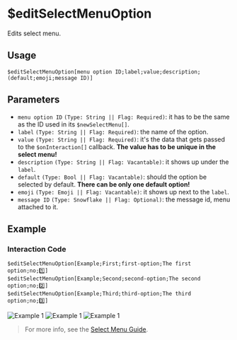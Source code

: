 # $editSelectMenuOption
Edits select menu.

## Usage
```
$editSelectMenuOption[menu option ID;label;value;description;(default;emoji;message ID)]
```
## Parameters 
- `menu option ID` `(Type: String || Flag: Required)`: it has to be the same as the ID used in its `$newSelectMenu[]`.
- `label` `(Type: String || Flag: Required)`: the name of the option.
- `value` `(Type: String || Flag: Required)`: it's the data that gets passed to the `$onInteraction[]` callback. **The value has to be unique in the select menu!**
- `description` `(Type: String || Flag: Vacantable)`: it shows up under the `label`.
- `default` `(Type: Bool || Flag: Vacantable)`: should the option be selected by default. **There can be only one default option!**
- `emoji` `(Type: Emoji || Flag: Vacantable)`: it shows up next to the `label`.
- `message ID` `(Type: Snowflake || Flag: Optional)`: the message id, menu attached to it.

## Example
### Interaction Code
```
$editSelectMenuOption[Example;First;first-option;The first option;no;1️⃣]
$editSelectMenuOption[Example;Second;second-option;The second option;no;2️⃣]
$editSelectMenuOption[Example;Third;third-option;The third option;no;3️⃣]
```
![Example 1](https://user-images.githubusercontent.com/70456337/194148923-a25962f8-544d-4744-8a5c-876d9455eaa3.png)
![Example 1](https://user-images.githubusercontent.com/70456337/194149283-42724349-84d1-4d70-b8e6-d4b58e8c365f.png)
![Example 1](https://user-images.githubusercontent.com/70456337/194149485-750c15e8-2a3c-46d0-857b-493178b9468c.png)

> For more info, see the [Select Menu Guide](../guides/selectmenu.md).